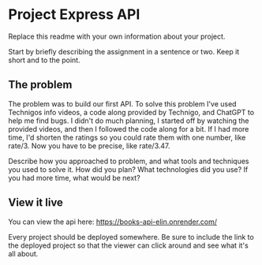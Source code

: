 # Project Express API

Replace this readme with your own information about your project.

Start by briefly describing the assignment in a sentence or two. Keep it short and to the point.

## The problem

The problem was to build our first API.
To solve this problem I've used Technigos info videos, a code along provided by Technigo, and ChatGPT to help me find bugs.
I didn't do much planning, I started off by watching the provided videos, and then I followed the code along for a bit.
If I had more time, I'd shorten the ratings so you could rate them with one number, like rate/3. Now you have to be precise, like rate/3.47.

Describe how you approached to problem, and what tools and techniques you used to solve it. How did you plan? What technologies did you use? If you had more time, what would be next?

## View it live

You can view the api here: https://books-api-elin.onrender.com/

Every project should be deployed somewhere. Be sure to include the link to the deployed project so that the viewer can click around and see what it's all about.
